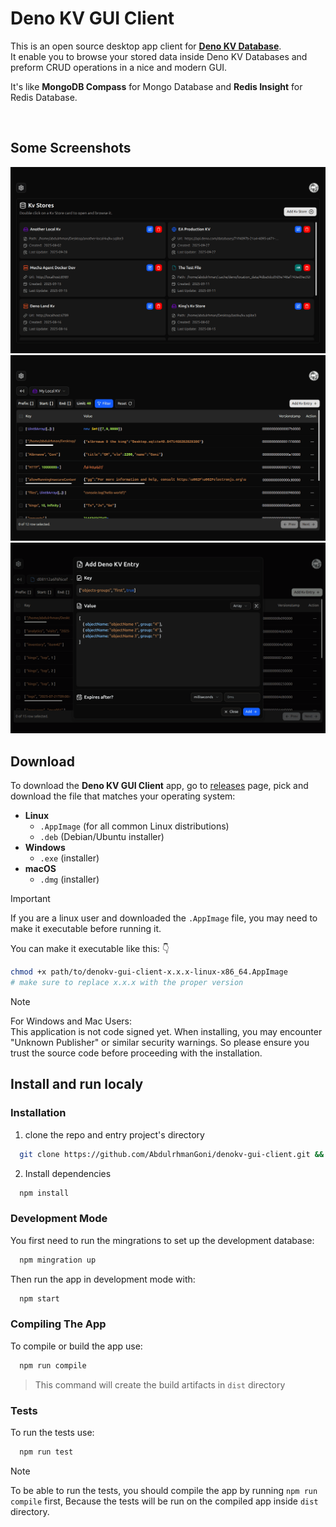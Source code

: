 # Deno KV GUI Client

This is an open source desktop app client for [**Deno KV Database**](https://docs.deno.com/deploy/kv/manual/). <br/>
It enable you to browse your stored data inside Deno KV Databases and preform CRUD operations in a nice and modern GUI.

It's like **MongoDB Compass** for Mongo Database and **Redis Insight** for Redis Database.

<br />

## Some Screenshots

![Kv Entries Table screenshot](./screenshots/kv-stores-grid.png)
![Kv Entries Table screenshot](./screenshots/entries-table.png)
![Kv Entries Table screenshot](./screenshots/add-entry-form.png)

## Download

To download the **Deno KV GUI Client** app, go to [releases](https://github.com/denokv-gui-client/releases) page, pick and download the file that matches your operating system:

- **Linux**
  - `.AppImage` (for all common Linux distributions)
  - `.deb` (Debian/Ubuntu installer)
- **Windows**
  - `.exe` (installer)
- **macOS**
  - `.dmg` (installer)

> [!IMPORTANT]
> If you are a linux user and downloaded the `.AppImage` file, you may need to make it executable before running it.
>
> You can make it executable like this: :point_down:
>
> ```bash
> chmod +x path/to/denokv-gui-client-x.x.x-linux-x86_64.AppImage
> # make sure to replace x.x.x with the proper version
> ```

> [!NOTE]
> For Windows and Mac Users: <br />
> This application is not code signed yet. When installing, you may encounter "Unknown Publisher" or similar security warnings.
> So please ensure you trust the source code before proceeding with the installation.

## Install and run localy

### Installation

1. clone the repo and entry project's directory

```bash
  git clone https://github.com/AbdulrhmanGoni/denokv-gui-client.git && cd denokv-gui-client
```

2. Install dependencies

```bash
  npm install
```

### Development Mode

You first need to run the mingrations to set up the development database:

```bash
  npm mingration up
```

Then run the app in development mode with:

```bash
  npm start
```

### Compiling The App

To compile or build the app use:

```bash
  npm run compile
```

> This command will create the build artifacts in `dist` directory

### Tests

To run the tests use:

```bash
  npm run test
```

> [!NOTE]
> To be able to run the tests, you should compile the app by running `npm run compile` first, Because the tests will be run on the compiled app inside `dist` directory.
